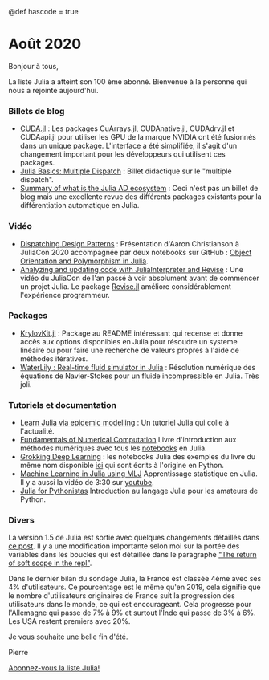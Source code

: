 @def hascode = true

# Août 2020

Bonjour à tous, 

La liste Julia a atteint son 100 ème abonné. Bienvenue à la personne qui nous a rejointe aujourd'hui.



### Billets de blog

- [CUDA.jl](https://juliagpu.org/2020-07-07-cuda_1.1/) : Les packages CuArrays.jl, CUDAnative.jl, CUDAdrv.jl et CUDAapi.jl pour utiliser les GPU de la marque NVIDIA ont été fusionnés dans un unique package. L'interface a été simplifiée, il s'agit d'un changement important pour les dévéloppeurs qui utilisent ces packages.
- [Julia Basics: Multiple Dispatch](https://opensourc.es/blog/basics-multiple-dispatch/index.html) : Billet didactique sur le "multiple dispatch".
- [Summary of what is the Julia AD ecosystem](https://t.co/c6MqQNIllP) : Ceci n'est pas un billet de blog mais une excellente revue des différents packages existants pour la différentiation automatique en Julia.


### Vidéo

- [Dispatching Design Patterns](https://www.youtube.com/watch?v=n-E-1-A_rZM) : Présentation d'Aaron Christianson à JuliaCon 2020 accompagnée par deux notebooks sur GitHub : [Object Orientation and Polymorphism in Julia](https://github.com/ninjaaron/oo-and-polymorphism-in-julia).
- [Analyzing and updating code with JuliaInterpreter and Revise](https://www.youtube.com/watch?v=gXDI4DSp04c&feature=youtu.be) : Une vidéo du JuliaCon de l'an passé à voir absolument avant de commencer un projet Julia. Le package [Revise.jl](https://github.com/timholy/Revise.jl) améliore considérablement l'expérience programmeur.

### Packages 

- [KrylovKit.jl](https://github.com/Jutho/KrylovKit.jl) : Package au README intéressant qui recense et donne accès aux options disponibles en Julia pour résoudre un systeme linéaire ou pour faire une recherche de valeurs propres à l'aide de méthodes itératives.
- [WaterLily : Real-time fluid simulator in Julia](https://github.com/weymouth/WaterLily) : Résolution numérique des équations de Navier-Stokes pour un fluide incompressible en Julia. Très joli.

### Tutoriels et documentation

- [Learn Julia via epidemic modelling](https://github.com/dpsanders/LearnJulia2020) : Un tutoriel Julia qui colle à l'actualité.
- [Fundamentals of Numerical Computation](https://fncbook.github.io/fnc/frontmatter.html) Livre d'introduction aux méthodes numériques avec tous les [notebooks](https://fncbook.github.io/fnc/appendix/demos.html) en Julia.
- [Grokking Deep Learning](https://github.com/deepaksuresh/Grokking-Deep-Learning-with-Julia) : les notebooks Julia des exemples du livre du même nom disponible [ici](https://manning.com/books/grokking-deep-learning?a_aid=grokkingdl&a_bid=32715258) qui sont écrits à l'origine en Python.
- [Machine Learning in Julia using MLJ](https://github.com/ablaom/MachineLearningInJulia2020) Apprentissage statistique en Julia. Il y a aussi la vidéo de 3:30 sur [youtube](https://youtu.be/qSWbCn170HU).
- [Julia for Pythonistas](https://github.com/ageron/julia_notebooks) Introduction au langage Julia pour les amateurs de Python.

### Divers

La version 1.5 de Julia est sortie avec quelques changements détaillés dans [ce post](https://julialang.org/blog/2020/08/julia-1.5-highlights/).  Il y a une modification importante selon moi sur la portée des variables dans les boucles qui est détaillée dans le paragraphe ["The return of soft scope in the repl"](https://julialang.org/blog/2020/08/julia-1.5-highlights/#the_return_of_quotsoft_scopequot_in_the_repl).

Dans le dernier bilan du sondage Julia, la France est classée 4ème avec ses 4% d'utilisateurs. Ce pourcentage est le même qu'en 2019, cela signifie que le nombre d'utilisateurs originaires de France suit la progression des utilisateurs dans le monde, ce qui est encourageant. Cela progresse pour l'Allemagne qui passe de 7% à 9% et surtout l'Inde qui passe de 3% à 6%. Les USA restent premiers avec 20%.

Je vous souhaite une belle fin d'été. 

Pierre

[Abonnez-vous la liste Julia!](https://listes.services.cnrs.fr/wws/info/julia)

